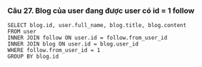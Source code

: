 ### Câu 27. Blog của user đang được user có id = 1 follow
```
SELECT blog.id, user.full_name, blog.title, blog.content
FROM user
INNER JOIN follow ON user.id = follow.from_user_id
INNER JOIN blog ON user.id = blog.user_id
WHERE follow.from_user_id = 1
GROUP BY blog.id
```